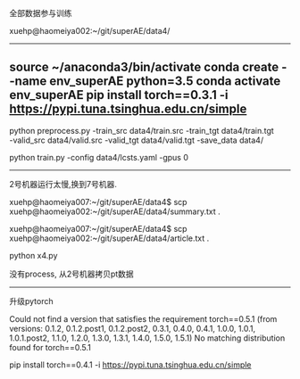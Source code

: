 全部数据参与训练

xuehp@haomeiya002:~/git/superAE/data4/


---
source ~/anaconda3/bin/activate
conda create --name env_superAE python=3.5
conda activate env_superAE
pip install torch==0.3.1 -i https://pypi.tuna.tsinghua.edu.cn/simple   
---

python preprocess.py -train_src data4/train.src -train_tgt data4/train.tgt \
 -valid_src data4/valid.src -valid_tgt data4/valid.tgt -save_data data4/ 
 
python train.py -config data4/lcsts.yaml -gpus 0

---

2号机器运行太慢,换到7号机器.


xuehp@haomeiya007:~/git/superAE/data4$ scp xuehp@haomeiya002:~/git/superAE/data4/summary.txt .

xuehp@haomeiya007:~/git/superAE/data4$ scp xuehp@haomeiya002:~/git/superAE/data4/article.txt .

python x4.py

没有process, 从2号机器拷贝pt数据

---

升级pytorch


  Could not find a version that satisfies the requirement torch==0.5.1 (from versions: 0.1.2, 0.1.2.post1, 0.1.2.post2, 0.3.1, 0.4.0, 0.4.1, 1.0.0, 1.0.1, 1.0.1.post2, 1.1.0, 1.2.0, 1.3.0, 1.3.1, 1.4.0, 1.5.0, 1.5.1)
No matching distribution found for torch==0.5.1

pip install torch==0.4.1 -i https://pypi.tuna.tsinghua.edu.cn/simple   
